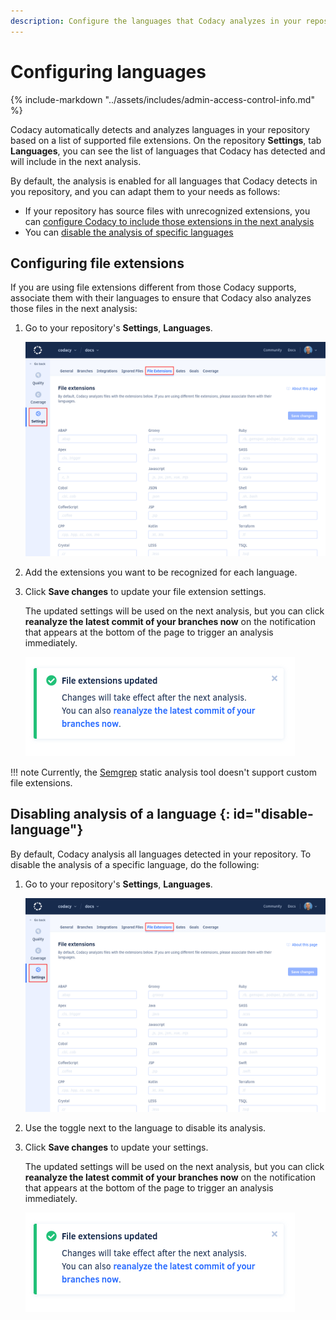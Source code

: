 ```yaml
---
description: Configure the languages that Codacy analyzes in your repository. You can configure Codacy to include unrecognized file extensions, or disable the analysis of specific languages.
---
```


# Configuring languages

{% include-markdown "../assets/includes/admin-access-control-info.md" %}

Codacy automatically detects and analyzes languages in your repository based on a list of supported file extensions. On the repository **Settings**, tab **Languages**, you can see the list of languages that Codacy has detected and will include in the next analysis.

By default, the analysis is enabled for all languages that Codacy detects in you repository, and you can adapt them to your needs as follows:

-   If your repository has source files with unrecognized extensions, you can [configure Codacy to include those extensions in the next analysis](#configuring-file-extensions)
-   You can [disable the analysis of specific languages](#disable-language)

## Configuring file extensions

If you are using file extensions different from those Codacy supports, associate them with their languages to ensure that Codacy also analyzes those files in the next analysis:

1.  Go to your repository's **Settings**, **Languages**.

    ![Configuring file extensions](images/file-extensions.png)

1.  Add the extensions you want to be recognized for each language.

1.  Click **Save changes** to update your file extension settings.

    The updated settings will be used on the next analysis, but you can click **reanalyze the latest commit of your branches now** on the notification that appears at the bottom of the page to trigger an analysis immediately.

    ![Analyze now](images/file-extensions-analyze.png)

!!! note
    Currently, the [Semgrep](https://github.com/codacy/codacy-semgrep) static analysis tool doesn't support custom file extensions.

## Disabling analysis of a language {: id="disable-language"}

By default, Codacy analysis all languages detected in your repository. To disable the analysis of a specific language, do the following:

1.  Go to your repository's **Settings**, **Languages**.

    ![Configuring file extensions](images/file-extensions.png)

1.  Use the toggle next to the language to disable its analysis.

1.  Click **Save changes** to update your settings.

    The updated settings will be used on the next analysis, but you can click **reanalyze the latest commit of your branches now** on the notification that appears at the bottom of the page to trigger an analysis immediately.

    ![Analyze now](images/file-extensions-analyze.png)
